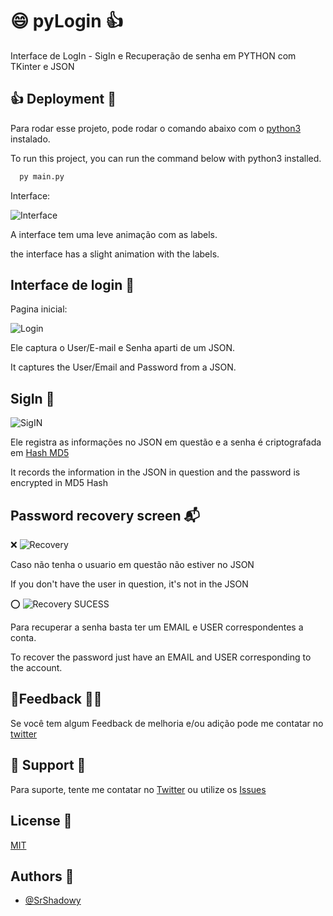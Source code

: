 
# 😄 pyLogin 👍

Interface de LogIn - SigIn e Recuperação de senha em PYTHON com TKinter e JSON


## 👍 Deployment 🏃

Para rodar esse projeto, pode rodar o comando abaixo com o [python3](https://www.python.org/downloads/) instalado.

To run this project, you can run the command below with python3 installed.

```bash
  py main.py
```
Interface: 

![Interface](https://i.imgur.com/fSwXFKa.gif)

A interface  tem uma leve animação com as labels.

the interface has a slight animation with the labels.

## Interface de login 🩻

Pagina inicial: 

![Login](https://i.imgur.com/ctgF7TS.gif)

Ele captura o User/E-mail e Senha aparti de um JSON.

It captures the User/Email and Password from a JSON.

## SigIn 🔬


![SigIN](https://i.imgur.com/juopLIL.gif)

Ele registra as informações no JSON em questão e a senha é criptografada em [Hash MD5](https://pt.wikipedia.org/wiki/MD5)

It records the information in the JSON in question and the password is encrypted in MD5 Hash

## Password recovery screen 📬

❌ 
![Recovery](https://i.imgur.com/1ZSaTpf.gif)

Caso não tenha o usuario em questão não estiver no JSON

If you don't have the user in question, it's not in the JSON

⭕️
![Recovery SUCESS](https://i.imgur.com/tf7pmkZ.gif)

Para recuperar a senha basta ter um EMAIL e USER correspondentes a conta.

To recover the password just have an EMAIL and USER corresponding to the account.
## 🙋Feedback 🙋‍♀️ 

Se você tem algum Feedback de melhoria e/ou adição pode me contatar no [twitter](https://twitter.com/SrShadowy)


## 👋 Support 🤳

Para suporte, tente me contatar no [Twitter](https://twitter.com/SrShadowy) ou utilize os [Issues](https://github.com/SrShadowy/pyLogin/issues)


## License 📃

[MIT](https://choosealicense.com/licenses/mit/)


## Authors 🤝

- [@SrShadowy](https://github.com/SrShadowy)

